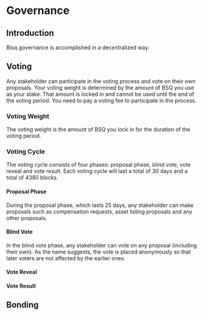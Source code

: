# Governance

## Introduction

Bisq governance is accomplished in a decentralized way. 

## Voting
Any stakeholder can participate in the voting process and vote on their own proposals. 
Your voting weight is determined by the amount of BSQ you use as your stake. 
That amount is locked in and cannot be used until the end of the voting period. 
You need to pay a voting fee to participate in the process.

### Voting Weight
The voting weight is the amount of BSQ you lock in for the duration of the voting period.

### Voting Cycle
The voting cycle consists of four phases: proposal phase, blind vote, vote reveal and vote result. Each voting cycle will last a total of 30 days and a total of 4380 blocks. 

#### Proposal Phase
During the proposal phase, which lasts 25 days, any stakeholder can make proposals such as compensation requests, asset listing proposals and any other proposals. 

#### Blind Vote 
In the blind vote phase, any stakeholder can vote on any proposal (including their own). As the name suggests, the vote is placed anonymously so that later voters are not affected by the earlier ones.

#### Vote Reveal

#### Vote Result

## Bonding
